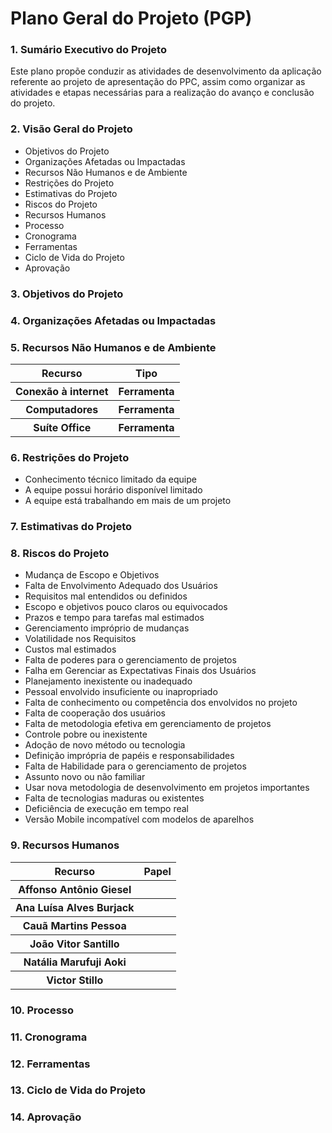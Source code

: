 # Plano Geral do Projeto (PGP)

### 1. Sumário Executivo do Projeto
Este plano propõe conduzir as atividades de desenvolvimento da aplicação referente ao projeto de apresentação do PPC, assim como organizar as atividades e etapas necessárias para a realização do avanço e conclusão do projeto.

### 2. Visão Geral do Projeto

* Objetivos do Projeto
* Organizações Afetadas ou Impactadas
* Recursos Não Humanos e de Ambiente
* Restrições do Projeto
* Estimativas do Projeto
* Riscos do Projeto
* Recursos Humanos
* Processo  
* Cronograma
* Ferramentas
* Ciclo de Vida do Projeto
* Aprovação

### 3. Objetivos do Projeto


### 4. Organizações Afetadas ou Impactadas


### 5. Recursos Não Humanos e de Ambiente

<table>
  <tr>
    <th>Recurso</th>
    <th>Tipo</th> 
  </tr>
  <tr>
    <th>Conexão à internet</th>
    <th>Ferramenta</th> 
  </tr>
  <tr>
    <th>Computadores</th>
    <th>Ferramenta</th> 
  </tr>
  <tr>
    <th>Suíte Office</th>
    <th>Ferramenta</th> 
  </tr>
</table>

### 6. Restrições do Projeto
* Conhecimento técnico limitado da equipe  
* A equipe possui horário disponível limitado  
* A equipe está trabalhando em mais de um projeto
  
### 7. Estimativas do Projeto

### 8. Riscos do Projeto
* Mudança de Escopo e Objetivos
* Falta de Envolvimento Adequado dos Usuários
* Requisitos mal entendidos ou definidos
* Escopo e objetivos pouco claros ou equivocados
* Prazos e tempo para tarefas mal estimados
* Gerenciamento impróprio de mudanças
* Volatilidade nos Requisitos
* Custos mal estimados
* Falta de poderes para o gerenciamento de projetos
* Falha em Gerenciar as Expectativas Finais dos Usuários
* Planejamento inexistente ou inadequado
* Pessoal envolvido insuficiente ou inapropriado
* Falta de conhecimento ou competência dos envolvidos no projeto
* Falta de cooperação dos usuários
* Falta de metodologia efetiva em gerenciamento de projetos
* Controle pobre ou inexistente
* Adoção de novo método ou tecnologia
* Definição imprópria de papéis e responsabilidades
* Falta de Habilidade para o gerenciamento de projetos
* Assunto novo ou não familiar
* Usar nova metodologia de desenvolvimento em projetos importantes
* Falta de tecnologias maduras ou existentes
* Deficiência de execução em tempo real
* Versão Mobile incompatível com modelos de aparelhos

### 9. Recursos Humanos 
<table>
  <tr>
    <th>Recurso</th>
    <th>Papel</th> 
  </tr>
  <tr>
    <th>Affonso Antônio Giesel</th>
    <th></th> 
  </tr>
  <tr>
    <th>Ana Luísa Alves Burjack</th>
    <th></th> 
  </tr>
  <tr>
    <th>Cauã Martins Pessoa</th>
    <th></th> 
  </tr>
  <tr>
    <th>João Vitor Santillo</th>
    <th></th> 
  </tr>
  <tr>
    <th>Natália Marufuji Aoki</th>
    <th></th> 
  </tr>
  <tr>
    <th>Victor Stillo</th>
    <th></th> 
  </tr>
</table>

### 10. Processo  

### 11. Cronograma

### 12. Ferramentas
  
### 13. Ciclo de Vida do Projeto

### 14. Aprovação
